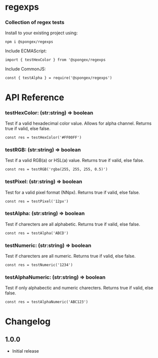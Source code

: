 # regexps

### Collection of regex tests

Install to your existing project using:
```
npm i @spongex/regexps
```

Include ECMAScript:
```
import { testHexColor } from '@spongex/regexps
```

Include CommonJS:
```
const { testAlpha } = require('@spongex/regexps')
```

# API Reference

### testHexColor: (str:string) => boolean
Test if a valid hexadecimal color value.  Allows for alpha channel.
Returns true if valid, else false.
```
const res = testHexColor('#FF00FF')
```

### testRGB: (str:string) => boolean
Test if a valid RGB(a) or HSL(a) value.
Returns true if valid, else false.
```
const res = testRGB('rgba(255, 255, 255, 0.5)')
```

### testPixel: (str:string) => boolean
Test for a valid pixel format (NNpx).
Returns true if valid, else false.
```
const res = testPixel('12px')
```

### testAlpha: (str:string) => boolean
Test if charecters are all alphabetic.
Returns true if valid, else false.
```
const res = testAlpha('ABCD')
```

### testNumeric: (str:string) => boolean
Test if charecters are all numeric.
Returns true if valid, else false.
```
const res = testNumeric('1234')
```

### testAlphaNumeric: (str:string) => boolean
Test if only alphabectic and numeric charecters.
Returns true if valid, else false.
```
const res = testAlphaNumeric('ABC123')
```

# Changelog

## 1.0.0
- Initial release
